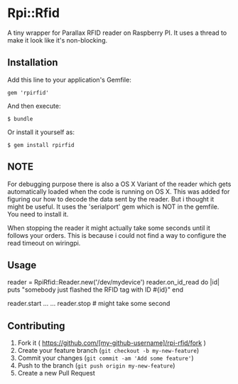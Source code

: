 # Rpi::Rfid

A tiny wrapper for Parallax RFID reader on Raspberry PI. It uses a thread to make it look like it's non-blocking.

## Installation

Add this line to your application's Gemfile:

    gem 'rpirfid'

And then execute:

    $ bundle

Or install it yourself as:

    $ gem install rpirfid

## NOTE

For debugging purpose there is also a OS X Variant of the reader which gets automatically loaded when the code is running on OS X. This was added for figuring our how to decode the data sent by the reader. But i thought it might be useful. It uses the 'serialport' gem which is NOT in the gemfile. You need to install it.

When stopping the reader it might actually take some seconds until it follows your orders. This is because i could not find a way to configure the read timeout on wiringpi.


## Usage


reader = RpiRfid::Reader.new('/dev/mydevice')
reader.on_id_read do |id|
  puts "somebody just flashed the RFID tag with ID #{id}"
end

reader.start
...
...
reader.stop # might take some second


## Contributing

1. Fork it ( https://github.com/[my-github-username]/rpi-rfid/fork )
2. Create your feature branch (`git checkout -b my-new-feature`)
3. Commit your changes (`git commit -am 'Add some feature'`)
4. Push to the branch (`git push origin my-new-feature`)
5. Create a new Pull Request
